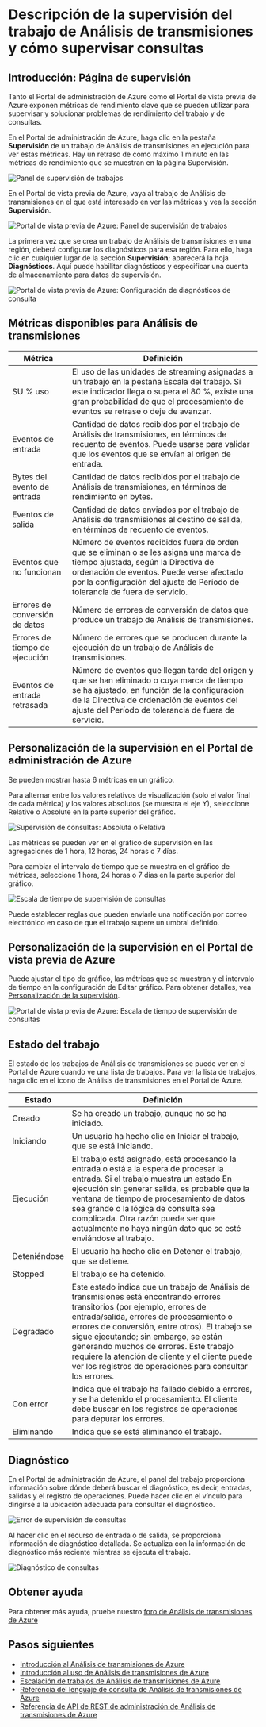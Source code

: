 <properties 
	pageTitle="Descripción de la supervisión del trabajo de Análisis de transmisiones | Microsoft Azure" 
	description="Descripción de la supervisión del trabajo de Análisis de transmisiones" 
	keywords="supervisión de consultas"
	services="stream-analytics" 
	documentationCenter="" 
	authors="jeffstokes72" 
	manager="paulettm" 
	editor="cgronlun"/>

<tags 
	ms.service="stream-analytics" 
	ms.devlang="na" 
	ms.topic="article" 
	ms.tgt_pltfrm="na" 
	ms.workload="data-services" 
	ms.date="02/04/2016" 
	ms.author="jeffstok"/>

# Descripción de la supervisión del trabajo de Análisis de transmisiones y cómo supervisar consultas

## Introducción: Página de supervisión

Tanto el Portal de administración de Azure como el Portal de vista previa de Azure exponen métricas de rendimiento clave que se pueden utilizar para supervisar y solucionar problemas de rendimiento del trabajo y de consultas.

En el Portal de administración de Azure, haga clic en la pestaña **Supervisión** de un trabajo de Análisis de transmisiones en ejecución para ver estas métricas. Hay un retraso de como máximo 1 minuto en las métricas de rendimiento que se muestran en la página Supervisión.

  ![Panel de supervisión de trabajos](./media/stream-analytics-monitoring/01-stream-analytics-monitoring.png)

En el Portal de vista previa de Azure, vaya al trabajo de Análisis de transmisiones en el que está interesado en ver las métricas y vea la sección **Supervisión**.

  ![Portal de vista previa de Azure: Panel de supervisión de trabajos](./media/stream-analytics-monitoring/06-stream-analytics-monitoring.png)

La primera vez que se crea un trabajo de Análisis de transmisiones en una región, deberá configurar los diagnósticos para esa región. Para ello, haga clic en cualquier lugar de la sección **Supervisión**; aparecerá la hoja **Diagnósticos**. Aquí puede habilitar diagnósticos y especificar una cuenta de almacenamiento para datos de supervisión.

  ![Portal de vista previa de Azure: Configuración de diagnósticos de consulta](./media/stream-analytics-monitoring/07-stream-analytics-monitoring.png)

## Métricas disponibles para Análisis de transmisiones


| Métrica | Definición |
|--------|-------------|
| SU % uso | El uso de las unidades de streaming asignadas a un trabajo en la pestaña Escala del trabajo. Si este indicador llega o supera el 80 %, existe una gran probabilidad de que el procesamiento de eventos se retrase o deje de avanzar. |
| Eventos de entrada | Cantidad de datos recibidos por el trabajo de Análisis de transmisiones, en términos de recuento de eventos. Puede usarse para validar que los eventos que se envían al origen de entrada. |
| Bytes del evento de entrada | Cantidad de datos recibidos por el trabajo de Análisis de transmisiones, en términos de rendimiento en bytes. |
| Eventos de salida | Cantidad de datos enviados por el trabajo de Análisis de transmisiones al destino de salida, en términos de recuento de eventos. |
| Eventos que no funcionan | Número de eventos recibidos fuera de orden que se eliminan o se les asigna una marca de tiempo ajustada, según la Directiva de ordenación de eventos. Puede verse afectado por la configuración del ajuste de Período de tolerancia de fuera de servicio. |
| Errores de conversión de datos | Número de errores de conversión de datos que produce un trabajo de Análisis de transmisiones. |
| Errores de tiempo de ejecución | Número de errores que se producen durante la ejecución de un trabajo de Análisis de transmisiones. |
| Eventos de entrada retrasada | Número de eventos que llegan tarde del origen y que se han eliminado o cuya marca de tiempo se ha ajustado, en función de la configuración de la Directiva de ordenación de eventos del ajuste del Período de tolerancia de fuera de servicio. |

## Personalización de la supervisión en el Portal de administración de Azure ##

Se pueden mostrar hasta 6 métricas en un gráfico.

Para alternar entre los valores relativos de visualización (solo el valor final de cada métrica) y los valores absolutos (se muestra el eje Y), seleccione Relative o Absolute en la parte superior del gráfico.

  ![Supervisión de consultas: Absoluta o Relativa](./media/stream-analytics-monitoring/02-stream-analytics-monitoring.png)

Las métricas se pueden ver en el gráfico de supervisión en las agregaciones de 1 hora, 12 horas, 24 horas o 7 días.

Para cambiar el intervalo de tiempo que se muestra en el gráfico de métricas, seleccione 1 hora, 24 horas o 7 días en la parte superior del gráfico.

  ![Escala de tiempo de supervisión de consultas](./media/stream-analytics-monitoring/03-stream-analytics-monitoring.png)

Puede establecer reglas que pueden enviarle una notificación por correo electrónico en caso de que el trabajo supere un umbral definido.

## Personalización de la supervisión en el Portal de vista previa de Azure ##

Puede ajustar el tipo de gráfico, las métricas que se muestran y el intervalo de tiempo en la configuración de Editar gráfico. Para obtener detalles, vea [Personalización de la supervisión](./azure-portal/insights-how-to-customize-monitoring.md).

  ![Portal de vista previa de Azure: Escala de tiempo de supervisión de consultas](./media/stream-analytics-monitoring/08-stream-analytics-monitoring.png)

## Estado del trabajo

El estado de los trabajos de Análisis de transmisiones se puede ver en el Portal de Azure cuando ve una lista de trabajos. Para ver la lista de trabajos, haga clic en el icono de Análisis de transmisiones en el Portal de Azure.

| Estado | Definición |
|--------|------------|
| Creado | Se ha creado un trabajo, aunque no se ha iniciado. |
| Iniciando | Un usuario ha hecho clic en Iniciar el trabajo, que se está iniciando. |
| Ejecución | El trabajo está asignado, está procesando la entrada o está a la espera de procesar la entrada. Si el trabajo muestra un estado En ejecución sin generar salida, es probable que la ventana de tiempo de procesamiento de datos sea grande o la lógica de consulta sea complicada. Otra razón puede ser que actualmente no haya ningún dato que se esté enviándose al trabajo. |
| Deteniéndose | El usuario ha hecho clic en Detener el trabajo, que se detiene. |
| Stopped | El trabajo se ha detenido. |
| Degradado | Este estado indica que un trabajo de Análisis de transmisiones está encontrando errores transitorios (por ejemplo, errores de entrada/salida, errores de procesamiento o errores de conversión, entre otros). El trabajo se sigue ejecutando; sin embargo, se están generando muchos de errores. Este trabajo requiere la atención de cliente y el cliente puede ver los registros de operaciones para consultar los errores. |
| Con error | Indica que el trabajo ha fallado debido a errores, y se ha detenido el procesamiento. El cliente debe buscar en los registros de operaciones para depurar los errores. |
| Eliminando | Indica que se está eliminando el trabajo. |

## Diagnóstico

En el Portal de administración de Azure, el panel del trabajo proporciona información sobre dónde deberá buscar el diagnóstico, es decir, entradas, salidas y el registro de operaciones. Puede hacer clic en el vínculo para dirigirse a la ubicación adecuada para consultar el diagnóstico.

  ![Error de supervisión de consultas](./media/stream-analytics-monitoring/04-stream-analytics-monitoring.png)

Al hacer clic en el recurso de entrada o de salida, se proporciona información de diagnóstico detallada. Se actualiza con la información de diagnóstico más reciente mientras se ejecuta el trabajo.

  ![Diagnóstico de consultas](./media/stream-analytics-monitoring/05-stream-analytics-monitoring.png)

## Obtener ayuda
Para obtener más ayuda, pruebe nuestro [foro de Análisis de transmisiones de Azure](https://social.msdn.microsoft.com/Forums/es-ES/home?forum=AzureStreamAnalytics)

## Pasos siguientes

- [Introducción al Análisis de transmisiones de Azure](stream-analytics-introduction.md)
- [Introducción al uso de Análisis de transmisiones de Azure](stream-analytics-get-started.md)
- [Escalación de trabajos de Análisis de transmisiones de Azure](stream-analytics-scale-jobs.md)
- [Referencia del lenguaje de consulta de Análisis de transmisiones de Azure](https://msdn.microsoft.com/library/azure/dn834998.aspx)
- [Referencia de API de REST de administración de Análisis de transmisiones de Azure](https://msdn.microsoft.com/library/azure/dn835031.aspx)

<!---HONumber=AcomDC_0204_2016-->